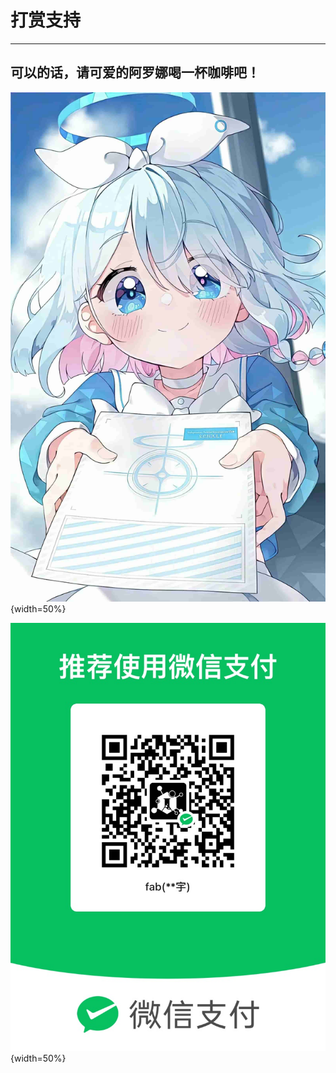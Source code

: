 # 打赏支持
---
## **可以的话，请可爱的阿罗娜喝一杯咖啡吧！**

![](./media/BA.png){width=50%}

![](./media/money.png){width=50%}

